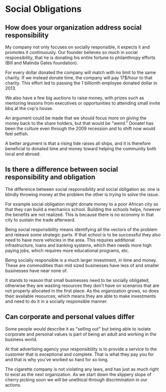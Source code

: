 # Social Obligations

## How does your organization address social responsibility

My company not only focuses on socially responsible, it expects it and promotes it continuously. Our founder believes so much in social responsibility, that he is donating his entire fortune to philanthropy efforts (Bill and Malinda Gates foundation).

For every dollar donated the company will match with no limit to the same charity. If we instead donate time, the company will pay 17$/hour to that charity. This effort led to passing the 1 billionth employee donated dollar in 2013.

We also have a few big auctions to raise money, with prizes such as mentoring lessons from executives or opportunities to attending small invite bbq at the cvp's house.

An argument could be made that we should focus more on giving the money back to the share holders, but that would be "weird." Donate! has been the culture even through the 2009 recession and to shift now would feel selfish.

A better argument is that a rising tide raises all ships, and it is therefore beneficial to donated time and money toward helping the community both local and abroad.

## Is there a difference between social responsibility and obligation

The difference between social responsibility and social obligation as: one is blindly throwing money at the problem the other is trying to solve the issue.

For example social obligation might donate money to a poor African city so that they can build a mechanics school. Building the schools helps, however the benefits are not realized. This is because there is no economy in that city to sustain the trade afterward.

Being social responsibility means identifying all the vectors of the problem and releave some strategic parts. If that school is to be successful they also need to have more vehicles in the area. This requires additional infrastructure, loans and banking systems, which then needs more high paying jobs, which requires more educational programs, etc.

Being socially responsible is a much larger investment, in time and money. These are commodities than mid sized businesses have less of and smaller businesses have near none of.

It stands to reason that small businesses need to be socially obligated, otherwise they are wasting resources they don't have on scenarios that are not properly allocated in the first place. As the organization grows, so does their available resources; which means they are able to make investments and need to do it in a socially responsible manner.

## Can corporate and personal values differ

Some people would describe it as "selling out" but being able to isolate corporate and personal values is part of being an adult and working in the business world.

At that advertising agency your responsibility is to provide a service to the customer that is exceptional and complete. That is what they pay you for and that is why you've worked so hard for so long.

The cigarette company is not violating any laws, and has just as much right to exist as the next organization. As we start down the slippery slope of cherry picking soon we will be unethical through discrimination in our actions.
